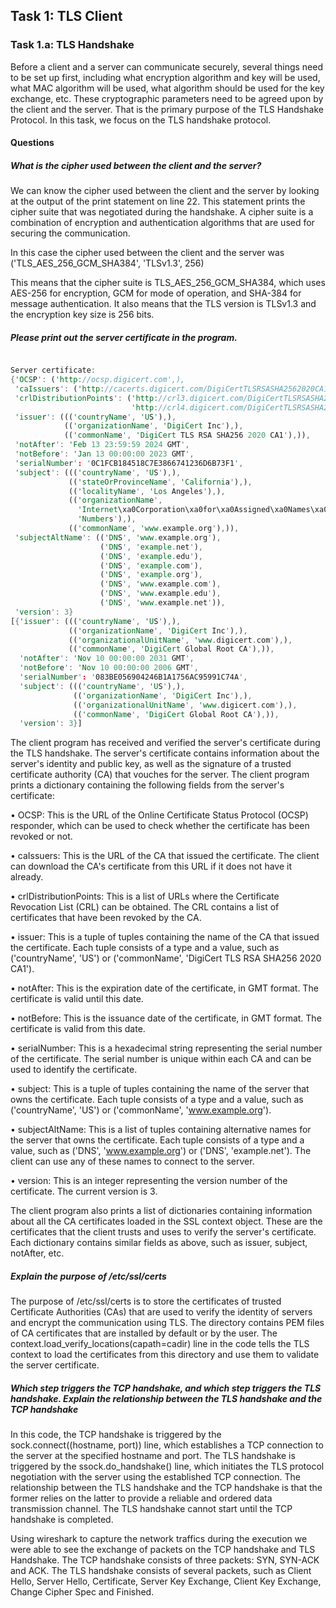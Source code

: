 ## Task 1: TLS Client

### Task 1.a: TLS Handshake

Before a client and a server can communicate securely, several things need to be set up first, including what
encryption algorithm and key will be used, what MAC algorithm will be used, what algorithm should be
used for the key exchange, etc. These cryptographic parameters need to be agreed upon by the client and
the server. That is the primary purpose of the TLS Handshake Protocol. In this task, we focus on the TLS
handshake protocol.

#### Questions  

##### What is the cipher used between the client and the server?

We can know the cipher used between the client and the server by looking at the output of the print statement on line 22.
This statement prints the cipher suite that was negotiated during the handshake. A cipher suite is a combination of encryption and authentication algorithms that are used for securing the communication.

In this case the cipher used between the client and the server was ('TLS_AES_256_GCM_SHA384', 'TLSv1.3', 256)

This means that the cipher suite is TLS_AES_256_GCM_SHA384, which uses AES-256 for encryption, GCM for mode of operation, and SHA-384 for message authentication. It also means that the TLS version is TLSv1.3 and the encryption key size is 256 bits.



##### Please print out the server certificate in the program.

```rust

Server certificate:
{'OCSP': ('http://ocsp.digicert.com',),
 'caIssuers': ('http://cacerts.digicert.com/DigiCertTLSRSASHA2562020CA1-1.crt',),
 'crlDistributionPoints': ('http://crl3.digicert.com/DigiCertTLSRSASHA2562020CA1-4.crl',
                           'http://crl4.digicert.com/DigiCertTLSRSASHA2562020CA1-4.crl'),
 'issuer': ((('countryName', 'US'),),
            (('organizationName', 'DigiCert Inc'),),
            (('commonName', 'DigiCert TLS RSA SHA256 2020 CA1'),)),
 'notAfter': 'Feb 13 23:59:59 2024 GMT',
 'notBefore': 'Jan 13 00:00:00 2023 GMT',
 'serialNumber': '0C1FCB184518C7E3866741236D6B73F1',
 'subject': ((('countryName', 'US'),),
             (('stateOrProvinceName', 'California'),),
             (('localityName', 'Los Angeles'),),
             (('organizationName',
               'Internet\xa0Corporation\xa0for\xa0Assigned\xa0Names\xa0and\xa0'
               'Numbers'),),
             (('commonName', 'www.example.org'),)),
 'subjectAltName': (('DNS', 'www.example.org'),
                    ('DNS', 'example.net'),
                    ('DNS', 'example.edu'),
                    ('DNS', 'example.com'),
                    ('DNS', 'example.org'),
                    ('DNS', 'www.example.com'),
                    ('DNS', 'www.example.edu'),
                    ('DNS', 'www.example.net')),
 'version': 3}
[{'issuer': ((('countryName', 'US'),),
             (('organizationName', 'DigiCert Inc'),),
             (('organizationalUnitName', 'www.digicert.com'),),
             (('commonName', 'DigiCert Global Root CA'),)),
  'notAfter': 'Nov 10 00:00:00 2031 GMT',
  'notBefore': 'Nov 10 00:00:00 2006 GMT',
  'serialNumber': '083BE056904246B1A1756AC95991C74A',
  'subject': ((('countryName', 'US'),),
              (('organizationName', 'DigiCert Inc'),),
              (('organizationalUnitName', 'www.digicert.com'),),
              (('commonName', 'DigiCert Global Root CA'),)),
  'version': 3}]

```


The client program has received and verified the server's certificate during the TLS handshake. The server's certificate contains information about the server's identity and public key, as well as the signature of a trusted certificate authority (CA) that vouches for the server. The client program prints a dictionary containing the following fields from the server's certificate:

•  OCSP: This is the URL of the Online Certificate Status Protocol (OCSP) responder, which can be used to check whether the certificate has been revoked or not.

•  caIssuers: This is the URL of the CA that issued the certificate. The client can download the CA's certificate from this URL if it does not have it already.

•  crlDistributionPoints: This is a list of URLs where the Certificate Revocation List (CRL) can be obtained. The CRL contains a list of certificates that have been revoked by the CA.

•  issuer: This is a tuple of tuples containing the name of the CA that issued the certificate. Each tuple consists of a type and a value, such as ('countryName', 'US') or ('commonName', 'DigiCert TLS RSA SHA256 2020 CA1').

•  notAfter: This is the expiration date of the certificate, in GMT format. The certificate is valid until this date.

•  notBefore: This is the issuance date of the certificate, in GMT format. The certificate is valid from this date.

•  serialNumber: This is a hexadecimal string representing the serial number of the certificate. The serial number is unique within each CA and can be used to identify the certificate.

•  subject: This is a tuple of tuples containing the name of the server that owns the certificate. Each tuple consists of a type and a value, such as ('countryName', 'US') or ('commonName', 'www.example.org').

•  subjectAltName: This is a list of tuples containing alternative names for the server that owns the certificate. Each tuple consists of a type and a value, such as ('DNS', 'www.example.org') or ('DNS', 'example.net'). The client can use any of these names to connect to the server.

•  version: This is an integer representing the version number of the certificate. The current version is 3.

The client program also prints a list of dictionaries containing information about all the CA certificates loaded in the SSL context object. These are the certificates that the client trusts and uses to verify the server's certificate. Each dictionary contains similar fields as above, such as issuer, subject, notAfter, etc.

##### Explain the purpose of /etc/ssl/certs

The purpose of /etc/ssl/certs is to store the certificates of trusted Certificate Authorities (CAs) that are used to verify the identity of servers and encrypt the communication using TLS. The directory contains PEM files of CA certificates that are installed by default or by the user. The context.load_verify_locations(capath=cadir) line in the code tells the TLS context to load the certificates from this directory and use them to validate the server certificate.

##### Which step triggers the TCP handshake, and which step triggers the TLS handshake. Explain the relationship between the TLS handshake and the TCP handshake

In this code, the TCP handshake is triggered by the sock.connect((hostname, port)) line, which establishes a TCP connection to the server at the specified hostname and port. The TLS handshake is triggered by the ssock.do_handshake() line, which initiates the TLS protocol negotiation with the server using the established TCP connection. The relationship between the TLS handshake and the TCP handshake is that the former relies on the latter to provide a reliable and ordered data transmission channel. The TLS handshake cannot start until the TCP handshake is completed.

Using wireshark to capture the network traffics during the execution we were able to see the exchange of packets on the TCP handshake and TLS Handshake.
The TCP handshake consists of three packets: SYN, SYN-ACK and ACK. The TLS handshake consists of several packets, such as Client Hello, Server Hello, Certificate, Server Key Exchange, Client Key Exchange, Change Cipher Spec and Finished.
